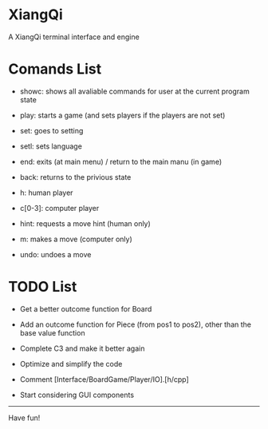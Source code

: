 # XiangQi
A XiangQi terminal interface and engine

# Comands List

- showc: shows all avaliable commands for user at the current program state

- play: starts a game (and sets players if the players are not set)

- set: goes to setting

- setl: sets language

- end: exits (at main menu) / return to the main manu (in game)

- back: returns to the privious state

- h: human player

- c[0-3]: computer player

- hint: requests a move hint (human only)

- m: makes a move (computer only)

- undo: undoes a move

# TODO List
- Get a better outcome function for Board

- Add an outcome function for Piece (from pos1 to pos2), other than the base value function

- Complete C3 and make it better again

- Optimize and simplify the code

- Comment [Interface/BoardGame/Player/IO].[h/cpp]

- Start considering GUI components

---
Have fun!
